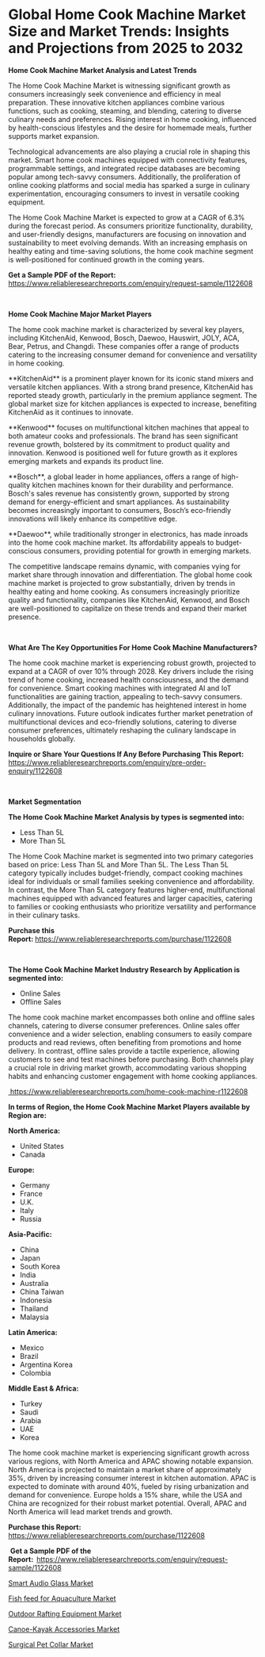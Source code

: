 <p><h1>Global Home Cook Machine Market Size and Market Trends: Insights and Projections from 2025 to 2032</h1></p><p><strong>Home Cook Machine Market Analysis and Latest Trends</strong></p>
<p><p>The Home Cook Machine Market is witnessing significant growth as consumers increasingly seek convenience and efficiency in meal preparation. These innovative kitchen appliances combine various functions, such as cooking, steaming, and blending, catering to diverse culinary needs and preferences. Rising interest in home cooking, influenced by health-conscious lifestyles and the desire for homemade meals, further supports market expansion.</p><p>Technological advancements are also playing a crucial role in shaping this market. Smart home cook machines equipped with connectivity features, programmable settings, and integrated recipe databases are becoming popular among tech-savvy consumers. Additionally, the proliferation of online cooking platforms and social media has sparked a surge in culinary experimentation, encouraging consumers to invest in versatile cooking equipment.</p><p>The Home Cook Machine Market is expected to grow at a CAGR of 6.3% during the forecast period. As consumers prioritize functionality, durability, and user-friendly designs, manufacturers are focusing on innovation and sustainability to meet evolving demands. With an increasing emphasis on healthy eating and time-saving solutions, the home cook machine segment is well-positioned for continued growth in the coming years.</p></p>
<p><strong>Get a Sample PDF of the Report:&nbsp;</strong> <a href="https://www.reliableresearchreports.com/enquiry/request-sample/1122608?utm_campaign=11&utm_medium=2&utm_source=Github&utm_content=ia&utm_term=10022025&utm_id=home-cook-machine">https://www.reliableresearchreports.com/enquiry/request-sample/1122608</a></p>
<p>&nbsp;</p>
<p><strong>Home Cook Machine Major Market Players</strong></p>
<p><p>The home cook machine market is characterized by several key players, including KitchenAid, Kenwood, Bosch, Daewoo, Hauswirt, JOLY, ACA, Bear, Petrus, and Changdi. These companies offer a range of products catering to the increasing consumer demand for convenience and versatility in home cooking.</p><p>**KitchenAid** is a prominent player known for its iconic stand mixers and versatile kitchen appliances. With a strong brand presence, KitchenAid has reported steady growth, particularly in the premium appliance segment. The global market size for kitchen appliances is expected to increase, benefiting KitchenAid as it continues to innovate.</p><p>**Kenwood** focuses on multifunctional kitchen machines that appeal to both amateur cooks and professionals. The brand has seen significant revenue growth, bolstered by its commitment to product quality and innovation. Kenwood is positioned well for future growth as it explores emerging markets and expands its product line.</p><p>**Bosch**, a global leader in home appliances, offers a range of high-quality kitchen machines known for their durability and performance. Bosch's sales revenue has consistently grown, supported by strong demand for energy-efficient and smart appliances. As sustainability becomes increasingly important to consumers, Bosch’s eco-friendly innovations will likely enhance its competitive edge.</p><p>**Daewoo**, while traditionally stronger in electronics, has made inroads into the home cook machine market. Its affordability appeals to budget-conscious consumers, providing potential for growth in emerging markets.</p><p>The competitive landscape remains dynamic, with companies vying for market share through innovation and differentiation. The global home cook machine market is projected to grow substantially, driven by trends in healthy eating and home cooking. As consumers increasingly prioritize quality and functionality, companies like KitchenAid, Kenwood, and Bosch are well-positioned to capitalize on these trends and expand their market presence.</p></p>
<p>&nbsp;</p>
<p><strong>What Are The Key Opportunities For Home Cook Machine Manufacturers?</strong></p>
<p><p>The home cook machine market is experiencing robust growth, projected to expand at a CAGR of over 10% through 2028. Key drivers include the rising trend of home cooking, increased health consciousness, and the demand for convenience. Smart cooking machines with integrated AI and IoT functionalities are gaining traction, appealing to tech-savvy consumers. Additionally, the impact of the pandemic has heightened interest in home culinary innovations. Future outlook indicates further market penetration of multifunctional devices and eco-friendly solutions, catering to diverse consumer preferences, ultimately reshaping the culinary landscape in households globally.</p></p>
<p><strong>Inquire or Share Your Questions If Any Before Purchasing This Report:</strong> <a href="https://www.reliableresearchreports.com/enquiry/pre-order-enquiry/1122608?utm_campaign=11&utm_medium=2&utm_source=Github&utm_content=ia&utm_term=10022025&utm_id=home-cook-machine">https://www.reliableresearchreports.com/enquiry/pre-order-enquiry/1122608</a></p>
<p>&nbsp;</p>
<p><strong>Market Segmentation</strong></p>
<p><strong>The Home Cook Machine Market Analysis by types is segmented into:</strong></p>
<p><ul><li>Less Than 5L</li><li>More Than 5L</li></ul></p>
<p><p>The Home Cook Machine market is segmented into two primary categories based on price: Less Than 5L and More Than 5L. The Less Than 5L category typically includes budget-friendly, compact cooking machines ideal for individuals or small families seeking convenience and affordability. In contrast, the More Than 5L category features higher-end, multifunctional machines equipped with advanced features and larger capacities, catering to families or cooking enthusiasts who prioritize versatility and performance in their culinary tasks.</p></p>
<p><strong>Purchase this Report:&nbsp;</strong><a href="https://www.reliableresearchreports.com/purchase/1122608?utm_campaign=11&utm_medium=2&utm_source=Github&utm_content=ia&utm_term=10022025&utm_id=home-cook-machine">https://www.reliableresearchreports.com/purchase/1122608</a></p>
<p>&nbsp;</p>
<p><strong>The Home Cook Machine Market Industry Research by Application is segmented into:</strong></p>
<p><ul><li>Online Sales</li><li>Offline Sales</li></ul></p>
<p><p>The home cook machine market encompasses both online and offline sales channels, catering to diverse consumer preferences. Online sales offer convenience and a wider selection, enabling consumers to easily compare products and read reviews, often benefiting from promotions and home delivery. In contrast, offline sales provide a tactile experience, allowing customers to see and test machines before purchasing. Both channels play a crucial role in driving market growth, accommodating various shopping habits and enhancing customer engagement with home cooking appliances.</p></p>
<p><a href="https://www.reliableresearchreports.com/home-cook-machine-r1122608?utm_campaign=11&utm_medium=2&utm_source=Github&utm_content=ia&utm_term=10022025&utm_id=home-cook-machine">&nbsp;https://www.reliableresearchreports.com/home-cook-machine-r1122608</a></p>
<p><strong>In terms of Region, the Home Cook Machine Market Players available by Region are:</strong></p>
<p>
    <p> <strong> North America: </strong>
        <ul>
            <li>United States</li>
            <li>Canada</li>
        </ul>
        </p> 
    <p> <strong> Europe: </strong>
        <ul>
            <li>Germany</li>
            <li>France</li>
            <li>U.K.</li>
            <li>Italy</li>
            <li>Russia</li>
        </ul>
        </p> 
    <p> <strong> Asia-Pacific: </strong>
        <ul>
            <li>China</li>
            <li>Japan</li>
            <li>South Korea</li>
            <li>India</li>
            <li>Australia</li>
            <li>China Taiwan</li>
            <li>Indonesia</li>
            <li>Thailand</li>
            <li>Malaysia</li>
        </ul>
        </p> 
    <p> <strong> Latin America: </strong>
        <ul>
            <li>Mexico</li>
            <li>Brazil</li>
            <li>Argentina Korea</li>
            <li>Colombia</li>
        </ul>
        </p> 
    <p> <strong> Middle East & Africa: </strong>
        <ul>
            <li>Turkey</li>
            <li>Saudi</li>
            <li>Arabia</li>
            <li>UAE</li>
            <li>Korea</li>
        </ul>
    </p>
    </p>
<p><p>The home cook machine market is experiencing significant growth across various regions, with North America and APAC showing notable expansion. North America is projected to maintain a market share of approximately 35%, driven by increasing consumer interest in kitchen automation. APAC is expected to dominate with around 40%, fueled by rising urbanization and demand for convenience. Europe holds a 15% share, while the USA and China are recognized for their robust market potential. Overall, APAC and North America will lead market trends and growth.</p></p>
<p><strong>Purchase this Report: </strong><a href="https://www.reliableresearchreports.com/purchase/1122608?utm_campaign=11&utm_medium=2&utm_source=Github&utm_content=ia&utm_term=10022025&utm_id=home-cook-machine">https://www.reliableresearchreports.com/purchase/1122608</a></p>
<p>&nbsp;<strong>Get a Sample PDF of the Report:&nbsp;&nbsp;</strong><a href="https://www.reliableresearchreports.com/enquiry/request-sample/1122608?utm_campaign=11&utm_medium=2&utm_source=Github&utm_content=ia&utm_term=10022025&utm_id=home-cook-machine">https://www.reliableresearchreports.com/enquiry/request-sample/1122608</a></p>
<p><strong></strong></p>
<p><p><a href="https://github.com/aidelndasse/Market-Research-Report-List-1/blob/main/smart-audio-glass-market.md?utm_campaign=11&utm_medium=2&utm_source=Github&utm_content=ia&utm_term=10022025&utm_id=home-cook-machine">Smart Audio Glass Market</a></p><p><a href="https://github.com/tszkintruca/Market-Research-Report-List-1/blob/main/fish-feed-for-aquaculture-market.md?utm_campaign=11&utm_medium=2&utm_source=Github&utm_content=ia&utm_term=10022025&utm_id=home-cook-machine">Fish feed for Aquaculture Market</a></p><p><a href="https://github.com/amoakuolaopa/Market-Research-Report-List-1/blob/main/outdoor-rafting-equipment-market.md?utm_campaign=11&utm_medium=2&utm_source=Github&utm_content=ia&utm_term=10022025&utm_id=home-cook-machine">Outdoor Rafting Equipment Market</a></p><p><a href="https://github.com/abuugjetaj/Market-Research-Report-List-1/blob/main/canoe-kayak-accessories-market.md?utm_campaign=11&utm_medium=2&utm_source=Github&utm_content=ia&utm_term=10022025&utm_id=home-cook-machine">Canoe-Kayak Accessories Market</a></p><p><a href="https://github.com/rabiumofer/Market-Research-Report-List-1/blob/main/surgical-pet-collar-market.md?utm_campaign=11&utm_medium=2&utm_source=Github&utm_content=ia&utm_term=10022025&utm_id=home-cook-machine">Surgical Pet Collar Market</a></p></p>